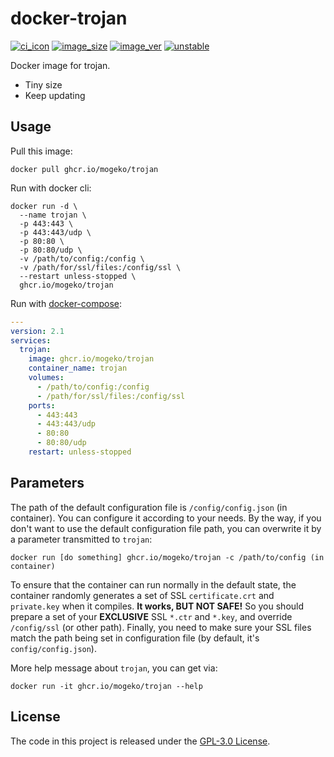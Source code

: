 # docker-trojan

[![ci_icon]][ci_link] [![image_size]][docker_link] [![image_ver]][docker_link] [![unstable]][docker_link]

Docker image for trojan. 

- Tiny size
- Keep updating

## Usage

Pull this image:

```shell
docker pull ghcr.io/mogeko/trojan
```

Run with docker cli:

```shell
docker run -d \
  --name trojan \
  -p 443:443 \
  -p 443:443/udp \
  -p 80:80 \
  -p 80:80/udp \
  -v /path/to/config:/config \
  -v /path/for/ssl/files:/config/ssl \
  --restart unless-stopped \
  ghcr.io/mogeko/trojan
```

Run with [docker-compose]:

```yml
---
version: 2.1
services:
  trojan:
    image: ghcr.io/mogeko/trojan
    container_name: trojan
    volumes:
      - /path/to/config:/config
      - /path/for/ssl/files:/config/ssl
    ports:
      - 443:443
      - 443:443/udp
      - 80:80
      - 80:80/udp
    restart: unless-stopped
```

## Parameters
<!-- TODO -->
The path of the default configuration file is `/config/config.json` (in container). You can configure it according to your needs. By the way, if you don't want to use the default configuration file path, you can overwrite it by a parameter transmitted to `trojan`:

```shell
docker run [do something] ghcr.io/mogeko/trojan -c /path/to/config (in container)
```

To ensure that the container can run normally in the default state, the container randomly generates a set of SSL `certificate.crt` and `private.key` when it compiles. **It works, BUT NOT SAFE!** So you should prepare a set of your **EXCLUSIVE** SSL `*.ctr` and `*.key`, and override `/config/ssl` (or other path). Finally, you need to make sure your SSL files match the path being set in configuration file (by default, it's `config/config.json`).

More help message about `trojan`, you can get via:

```shell
docker run -it ghcr.io/mogeko/trojan --help
```

## License

The code in this project is released under the [GPL-3.0 License][license].


<!-- badge -->

[ci_icon]: https://github.com/mogeko/docker-trojan/actions/workflows/auto-update.yml/badge.svg
[image_size]: https://img.shields.io/docker/image-size/mogeko/trojan/latest?logo=docker
[image_ver]: https://img.shields.io/docker/v/mogeko/trojan/latest?label=latest&logo=docker
[unstable]: https://img.shields.io/docker/v/mogeko/trojan?label=edge&logo=docker

<!-- links -->
[ci_link]: https://github.com/mogeko/docker-trojan/actions/workflows/auto-update.yml
[docker_link]: https://github.com/mogeko/docker-trojan/pkgs/container/trojan
[docker-compose]: https://docs.docker.com/compose
[license]: https://github.com/mogeko/docker-trojan/blob/master/LICENSE
